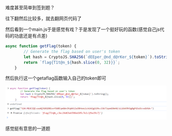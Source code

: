 难度甚至简单到签到题？

往下翻然后比较多，就去翻网页代码了

然后看到一个main.js于是感觉有戏？于是发现了一个挺好玩的函数(感觉自己js代码的功底还是有点差)

```javascript
async function getFlag(token) {
        // Generate the flag based on user's token
        let hash = CryptoJS.SHA256(`dEEper_@nd_d@rKer_${token}`).toString();
        return `flag{T1t@n_${hash.slice(0, 32)}}`;
    }
```

然后执行这一个getaflag函数输入自己的token即可

![image-20231104204131881](./assets/image-20231104204131881.png)

感觉挺有意思的一道题